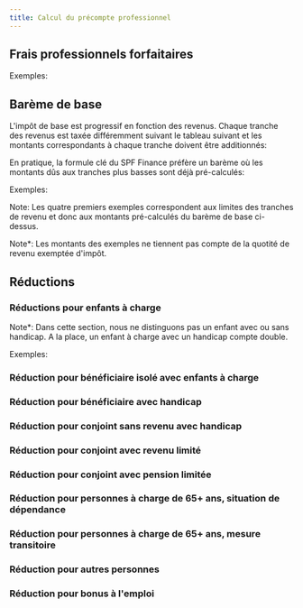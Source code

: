 ```yaml
---
title: Calcul du précompte professionnel
---
```


## Frais professionnels forfaitaires

<!--# include virtual="/partials/fr/content/fixed-professional-fees" -->

Exemples:

<!--# include virtual="/partials/fr/tables/fixed-professional-fees-examples" -->

## Barème de base

L'impôt de base est progressif en fonction des revenus. Chaque tranche des
revenus est taxée différemment suivant le tableau suivant et les montants
correspondants à chaque tranche doivent être additionnés:

<!--# include virtual="/partials/fr/content/progressive-rates" -->

En pratique, la formule clé du SPF Finance préfère un barème où les montants
dûs aux tranches plus basses sont déjà pré-calculés:

<!--# include virtual="/partials/fr/content/precomputed-rates" -->

Exemples:

<!--# include virtual="/partials/fr/tables/pre-base-tax-examples" -->

Note: Les quatre premiers exemples correspondent aux limites des tranches de
revenu et donc aux montants pré-calculés du barème de base ci-dessus.

Note\*: Les montants des exemples ne tiennent pas compte de la quotité de revenu
exemptée d'impôt.

## Réductions

### Réductions pour enfants à charge

Note\*: Dans cette section, nous ne distinguons pas un enfant avec ou sans
handicap. A la place, un enfant à charge avec un handicap compte double.

<!--# include virtual="/partials/fr/tables/children-reductions" -->

Exemples:

<!--# include virtual="/partials/fr/tables/children-reduction-examples" -->

### Réduction pour bénéficiaire isolé avec enfants à charge

<!--# include virtual="/partials/fr/tables/isolated-with-children-reduction" -->

### Réduction pour bénéficiaire avec handicap

<!--# include virtual="/partials/fr/tables/disability-reduction" -->

### Réduction pour conjoint sans revenu avec handicap

<!--# include virtual="/partials/fr/tables/spouse-no-revenue-disability-reduction" -->

### Réduction pour conjoint avec revenu limité

<!--# include virtual="/partials/fr/tables/spouse-revenue-a-reduction" -->

### Réduction pour conjoint avec pension limitée

<!--# include virtual="/partials/fr/tables/spouse-revenue-b-reduction" -->

### Réduction pour personnes à charge de 65+ ans, situation de dépendance

<!--# include virtual="/partials/fr/tables/65-plus-dependency-reduction" -->

### Réduction pour personnes à charge de 65+ ans, mesure transitoire

<!--# include virtual="/partials/fr/tables/65-plus-transient-reduction" -->

### Réduction pour autres personnes

<!--# include virtual="/partials/fr/tables/other-person-reduction" -->

### Réduction pour bonus à l'emploi

<!--# include virtual="/partials/fr/tables/employment-bonus-reduction" -->

